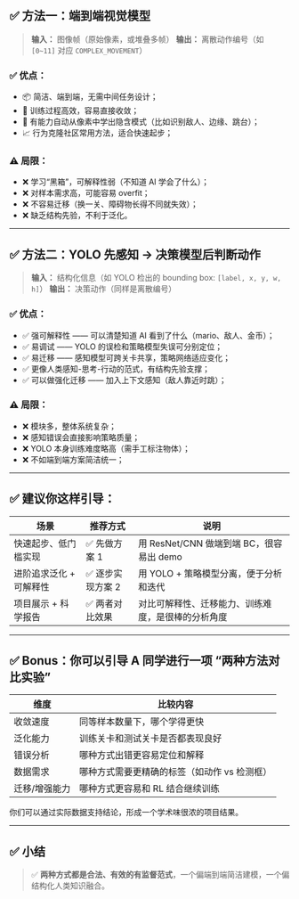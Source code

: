## ✅ 方法一：**端到端视觉模型**

> **输入：** 图像帧（原始像素，或堆叠多帧）
> **输出：** 离散动作编号（如 `[0~11]` 对应 `COMPLEX_MOVEMENT`）

### ✅ 优点：

- 📦 简洁、端到端，无需中间任务设计；
- 🚀 训练过程高效，容易直接收敛；
- 🧠 有能力自动从像素中学出隐含模式（比如识别敌人、边缘、跳台）；
- 📈 行为克隆社区常用方法，适合快速起步；

### ⚠️ 局限：

- ❌ 学习“黑箱”，可解释性弱（不知道 AI 学会了什么）；
- ❌ 对样本需求高，可能容易 overfit；
- ❌ 不容易迁移（换一关、障碍物长得不同就失效）；
- ❌ 缺乏结构先验，不利于泛化。

---

## ✅ 方法二：**YOLO 先感知 → 决策模型后判断动作**

> **输入：** 结构化信息（如 YOLO 检出的 bounding box: `[label, x, y, w, h]`）
> **输出：** 决策动作（同样是离散编号）

### ✅ 优点：

- ✅ 强可解释性 —— 可以清楚知道 AI 看到了什么（mario、敌人、金币）；
- ✅ 易调试 —— YOLO 的误检和策略模型失误可分别定位；
- ✅ 易迁移 —— 感知模型可跨关卡共享，策略网络适应变化；
- ✅ 更像人类感知-思考-行动的范式，有结构先验支撑；
- ✅ 可以做强化迁移 —— 加入上下文感知（敌人靠近时跳）；

### ⚠️ 局限：

- ❌ 模块多，整体系统复杂；
- ❌ 感知错误会直接影响策略质量；
- ❌ YOLO 本身训练难度略高（需手工标注物体）；
- ❌ 不如端到端方案简洁统一；

---

## ✅ 建议你这样引导：

| 场景                    | 推荐方式          | 说明                                               |
| ----------------------- | ----------------- | -------------------------------------------------- |
| 快速起步、低门槛实现    | ✅ 先做方案 1     | 用 ResNet/CNN 做端到端 BC，很容易出 demo           |
| 进阶追求泛化 + 可解释性 | ✅ 逐步实现方案 2 | 用 YOLO + 策略模型分离，便于分析和迭代             |
| 项目展示 + 科学报告     | ✅ 两者对比效果   | 对比可解释性、迁移能力、训练难度，是很棒的分析角度 |

---

## ✅ Bonus：你可以引导 A 同学进行一项 **“两种方法对比实验”**

| 维度          | 比较内容                                     |
| ------------- | -------------------------------------------- |
| 收敛速度      | 同等样本数量下，哪个学得更快                 |
| 泛化能力      | 训练关卡和测试关卡是否都表现良好             |
| 错误分析      | 哪种方式出错更容易定位和解释                 |
| 数据需求      | 哪种方式需要更精确的标签（如动作 vs 检测框） |
| 迁移/增强能力 | 哪种方式更容易和 RL 结合继续训练             |

你们可以通过实际数据支持结论，形成一个学术味很浓的项目结果。

---

## ✅ 小结

> ✅ **两种方式都是合法、有效的有监督范式**，一个偏端到端简洁建模，一个偏结构化人类知识融合。
